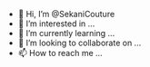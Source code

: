 - 👋 Hi, I’m @SekaniCouture
- 👀 I’m interested in ...
- 🌱 I’m currently learning ...
- 💞️ I’m looking to collaborate on ...
- 📫 How to reach me ...

<!---
SekaniCouture/SekaniCouture is a ✨ special ✨ repository because its `README.md` (this file) appears on your GitHub profile.
You can click the Preview link to take a look at your changes.
--->
